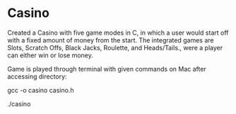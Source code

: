 # Casino
Created a Casino with five game modes in C, in which a user would start off with a fixed amount of money from the start.  The integrated games are  Slots, Scratch Offs, Black Jacks, Roulette, and Heads/Tails., were  a player can either win or lose money. 


Game is played through terminal with given commands on Mac after accessing directory:

gcc -o casino casino.h

./casino



